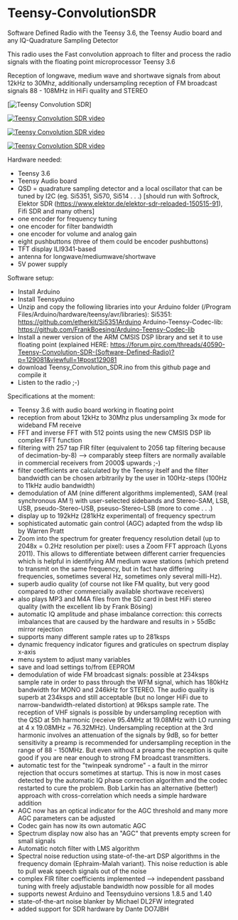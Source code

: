 # Teensy-ConvolutionSDR

Software Defined Radio with the Teensy 3.6, the Teensy Audio board and any IQ-Quadrature Sampling Detector

This radio uses the Fast convolution approach to filter and process the radio signals with the floating point microprocessor Teensy 3.6

Reception of longwave, medium wave and shortwave signals from about 12kHz to 30Mhz, additionally undersampling reception of FM broadcast signals 88 - 108MHz in HiFi quality and STEREO

[![Teensy Convolution SDR](https://user-images.githubusercontent.com/14326464/55977162-65877b80-5c8e-11e9-97f7-866eaebdb601.jpg)]

[![Teensy Convolution SDR video](http://img.youtube.com/vi/VdJXrZoBHjU/0.jpg)](http://www.youtube.com/watch?v=VdJXrZoBHjU)

[![Teensy Convolution SDR video](http://img.youtube.com/vi/hCFvDHAo2mg/0.jpg)](https://www.youtube.com/watch?v=hCFvDHAo2mg)

[![Teensy Convolution SDR video](http://img.youtube.com/vi/qXAM5OmVnHE/0.jpg)](https://www.youtube.com/watch?v=qXAM5OmVnHE)

Hardware needed:
- Teensy 3.6
- Teensy Audio board
- QSD = quadrature sampling detector and a local oscillator that can be tuned by I2C (eg. Si5351, Si570, Si514 . . .)
[should run with Softrock, Elektor SDR (https://www.elektor.de/elektor-sdr-reloaded-150515-91), Fifi SDR and many others]
- one encoder for frequency tuning
- one encoder for filter bandwidth
- one encoder for volume and analog gain
- eight pushbuttons (three of them could be encoder pushbuttons)
- TFT display ILI9341-based
- antenna for longwave/mediumwave/shortwave
- 5V power supply

Software setup: 
- Install Arduino
- Install Teensyduino
- Unzip and copy the following libraries into your Arduino folder (/Program Files/Arduino/hardware/teensy/avr/libraries):
Si5351: https://github.com/etherkit/Si5351Arduino
Arduino-Teensy-Codec-lib: https://github.com/FrankBoesing/Arduino-Teensy-Codec-lib
- Install a newer version of the ARM CMSIS DSP library and set it to use floating point (explained HERE: https://forum.pjrc.com/threads/40590-Teensy-Convolution-SDR-(Software-Defined-Radio)?p=129081&viewfull=1#post129081
- download Teensy_Convolution_SDR.ino from this github page and compile it
- Listen to the radio ;-)

Specifications at the moment:
* Teensy 3.6 with audio board working in floating point
* reception from about 12kHz to 30Mhz plus undersampling 3x mode for wideband FM receive
* FFT and inverse FFT with 512 points using the new CMSIS DSP lib complex FFT function
* filtering with 257 tap FIR filter (equivalent to 2056 tap filtering because of decimation-by-8) --> comparably steep filters are normally available in commercial receivers from 2000$ upwards ;-)
* filter coefficients are calculated by the Teensy itself and the filter bandwidth can be chosen arbitrarily by the user in 100Hz-steps (100Hz to 11kHz audio bandwidth)
* demodulation of AM (nine different algorithms implemented), SAM (real synchronous AM !) with user-selected sidebands and Stereo-SAM, LSB, USB, pseudo-Stereo-USB, pseuso-Stereo-LSB (more to come . . .)
* display up to 192kHz (281kHz experimental) of frequency spectrum
* sophisticated automatic gain control (AGC) adapted from the wdsp lib by Warren Pratt
* Zoom into the spectrum for greater frequency resolution detail (up to 2048x = 0.2Hz resolution per pixel): uses a Zoom FFT approach (Lyons 2011). This allows to differentiate between different carrier frequencies which is helpful in identifying AM medium wave stations (which pretend to transmit on the same frequency, but in fact have differing frequencies, sometimes several Hz, sometimes only several milli-Hz).
* superb audio quality (of course not like FM quality, but very good compared to other commercially available shortwave receivers)
* also plays MP3 and M4A files from the SD card in best HiFi stereo quality (with the excellent lib by Frank Bösing)
* automatic IQ amplitude and phase imbalance correction: this corrects imbalances that are caused by the hardware and results in > 55dBc mirror rejection
* supports many different sample rates up to 281ksps
* dynamic frequency indicator figures and graticules on spectrum display x-axis
* menu system to adjust many variables
* save and load settings to/from EEPROM
* demodulation of wide FM broadcast signals: possible at 234ksps sample rate in order to pass through the WFM signal, which has 180kHz bandwidth for MONO and 246kHz for STEREO. The audio quality is superb at 234ksps and still acceptable (but no longer HiFi due to narrow-bandwidth-related distortion) at 96ksps sample rate. The reception of VHF signals is possible by undersampling reception with the QSD at 5th harmonic (receive 95.4MHz at 19.08MHz with LO running at 4 x 19.08MHz = 76.32MHz). Undersampling reception at the 3rd harmonic involves an attenuation of the signals by 9dB, so for better sensitivity a preamp is recommended for undersampling reception in the range of 88 - 150MHz. But even without a preamp the reception is quite good if you are near enough to strong FM broadcast transmitters. 
* automatic test for the "twinpeak syndrome" - a fault in the mirror rejection that occurs sometimes at startup. This is now in most cases detected by the automatic IQ phase correction algorithm and the codec restarted to cure the problem. Bob Larkin has an alternative (better!) approach with cross-correlation which needs a simple hardware addition
* AGC now has an optical indicator for the AGC threshold and many more AGC parameters can be adjusted
* Codec gain has now its own automatic AGC
* Spectrum display now also has an "AGC" that prevents empty screen for small signals
* Automatic notch filter with LMS algorithm
* Spectral noise reduction using state-of-the-art DSP algorithms in the frequency domain (Ephraim-Malah variant). This noise reduction is able to pull weak speech signals out of the noise
* complex FIR filter coefficients implemented --> independent passband tuning with freely adjustable bandwidth now possible for all modes
* supports newest Arduino and Teensyduino versions 1.8.5 and 1.40
* state-of-the-art noise blanker by Michael DL2FW integrated
* added support for SDR hardware by Dante DO7JBH


 


